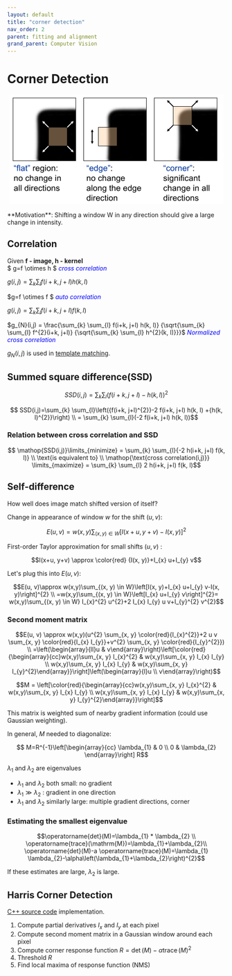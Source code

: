 ```yaml
---
layout: default
title: "corner detection"
nav_order: 2
parent: fitting and alignment
grand_parent: Computer Vision
---
```


# Corner Detection
<p align='center'>
<img src='/assets/image/panorama/motivation.png'>
</p>
**Motivation**:  Shifting a window W in any direction should give a large change in intensity.

## Correlation

Given $\textbf{f - image, h - kernel}$ <br>
$ g=f \otimes h $  <span style="color:blue"> *cross correlation* </span>

$g(i, j)=\sum_{k} \sum_{l} f(i+k, j+l) h(k, l)$

$g=f \otimes f $ <span style="color:blue"> *auto correlation* </span>

$g(i, j)=\sum_{k} \sum_{l} f(i+k, j+l) f(k, l)$

$g_{N}(i,j) = \frac{\sum_{k} \sum_{l} f(i+k, j+l) h(k, l)} 
{\sqrt{\sum_{k} \sum_{l} f^{2}(i+k, j+l)} {\sqrt{\sum_{k} \sum_{l} h^{2}(k, l)}}}$ <span style="color:blue"> *Normalized cross correlation* </span>

$g_{N}(i,j)$ is used in [template matching](https://github.com/EeToSe/drawing-recognition/blob/terminal-detection/result/terminal/D304-zhubianbenti1-result.png).

## Summed square difference(SSD)

$$SSD(i,j)=\sum_{k} \sum_{l}(f(i+k, j+l)-h(k, l))^{2} $$ 

$$ SSD(i,j)=\sum_{k} \sum_{l}\left({f(i+k, j+l)^{2}}-2 f(i+k, j+l) h(k, l)
        +{h(k, l)^{2}}\right) \\ 
        = \sum_{k} \sum_{l}(-2 f(i+k, j+l) h(k, l))$$

### Relation between cross correlation and SSD

$$ \mathop{SSD(i,j)}\limits_{minimize} = \sum_{k} \sum_{l}{-2 h(i+k, j+l) f(k, l)} \\
    \text{is equivalent  to} \\
    \mathop{\text{cross correlation(i,j)}} \limits_{maximize} = \sum_{k} \sum_{l} 2 h(i+k, j+l) f(k, l)$$


## Self-difference 
How well does image match shifted version of itself?

Change in appearance of window $w$ for the shift $(u, v)$:

$$E(u, v)=w(x,y)\sum_{(x, y) \in W}[I(x+u, y+v)-I(x, y)]^{2}$$

First-order Taylor approximation for small shifts $(u, v)$ :

$$I(x+u, y+v) \approx \color{red} {I(x, y)}+I_{x} u+I_{y} v$$

Let's plug this into $E(u, v)$:

$$E(u, v)\approx w(x,y)\sum_{(x, y) \in W}\left[I(x, y)+I_{x} u+I_{y} v-I(x, y)\right]^{2} \\
=w(x,y)\sum_{(x, y) \in W}\left[I_{x} u+I_{y} v\right]^{2}= w(x,y)\sum_{(x, y) \in W} I_{x}^{2} u^{2}+2 I_{x} I_{y} u v+I_{y}^{2} v^{2}$$

### Second moment matrix

$$E(u, v) \approx w(x,y)(u^{2} \sum_{x, y} \color{red}{I_{x}^{2}}+2 u v \sum_{x, y} \color{red}{I_{x} I_{y}}+v^{2} \sum_{x, y} \color{red}{I_{y}^{2}}) \\
=\left(\begin{array}{ll}u & v\end{array}\right)\left[\color{red}{\begin{array}{cc}w(x,y)\sum_{x, y} I_{x}^{2} & w(x,y)\sum_{x, y} I_{x} I_{y} \\ w(x,y)\sum_{x, y} I_{x} I_{y} & w(x,y)\sum_{x, y} I_{y}^{2}\end{array}}\right]\left(\begin{array}{l}u \\ v\end{array}\right)$$

$$M = \left[\color{red}{\begin{array}{cc}w(x,y)\sum_{x, y} I_{x}^{2} & w(x,y)\sum_{x, y} I_{x} I_{y} \\ w(x,y)\sum_{x, y} I_{x} I_{y} & w(x,y)\sum_{x, y} I_{y}^{2}\end{array}}\right]$$

This matrix is weighted sum of nearby gradient information (could use Gaussian weighting). 

In general, $M$ needed to diagonalize:

$$ M=R^{-1}\left[\begin{array}{cc}
\lambda_{1} & 0 \\
0 & \lambda_{2}
\end{array}\right] R$$

$\lambda_{1}$ and $\lambda_{2}$ are eigenvalues
- $\lambda_{1}$ and $\lambda_{2}$ both small: no gradient
- $\lambda_{1} \gg \lambda_{2}$ : gradient in one direction
- $\lambda_{1}$ and $\lambda_{2}$ similarly large: multiple gradient directions, corner
  
### Estimating the smallest eigenvalue

$$\operatorname{det}(M)=\lambda_{1} * \lambda_{2} \\
\operatorname{trace}(\mathrm{M})=\lambda_{1}+\lambda_{2}\\
\operatorname{det}(M)-a \operatorname{trace}(M)=\lambda_{1} \lambda_{2}-\alpha\left(\lambda_{1}+\lambda_{2}\right)^{2}$$ 

If these estimates are large, $\lambda_{2}$ is large.

## Harris Corner Detection
[C++ source code](https://github.com/EeToSe/ELEC4622-2019s2/tree/master/project3/project3/task4) implementation.
1. Compute partial derivatives $I_{x}$ and $I_{y}$ at each pixel
2. Compute second moment matrix in a Gaussian window around each pixel
3. Compute corner response function $R=\operatorname{det}(M)-\alpha \operatorname{trace}(M)^{2}$
4. Threshold $R$
5. Find local maxima of response function (NMS)


